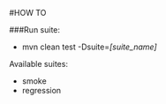 #HOW TO

###Run suite:

- mvn clean test -Dsuite=_[suite_name]_

Available suites:
- smoke
- regression
